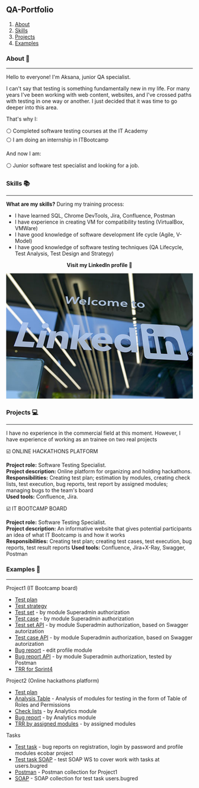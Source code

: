## QA-Portfolio
1. [About](#about)
2. [Skills](#skills)
3. [Projects](#projects)
4. [Examples](#examples)
   
### About 🔎
***
Hello to everyone! I'm Aksana, junior QA specialist.

I can't say that testing is something fundamentally new in my life. For many years I've been working with web content, websites, and I've crossed paths with testing in one way or another. I just decided that it was time to go deeper into this area.

That's why I: 

⚪ Completed software testing courses at the IT Academy \
⚪ I am doing an internship in ITBootcamp

And now I am: 

⚪ Junior software test specialist and looking for a job.

### Skills 📚
***
**What are my skills?** During my training process:

- I have learned SQL, Chrome DevTools, Jira, Confluence, Postman
- I have experience in creating VM for compatibility testing (VirtualBox, VMWare)
- I have good knowledge of software development life cycle (Agile, V-Model)
- I have good knowledge of software testing techniques (QA Lifecycle, Test Analysis, Test Design and Strategy)

**<p align="center">Visit my LinkedIn profile 🔗 </p>** 

<p align="center">
<a href="https://www.linkedin.com/in/aksana-kolesen-992807271" target="_blank">
<img width="600px" src="https://github.com/Oxim-a/QA-Portfolio/blob/main/Image.jpg">
</a>
</p>

### Projects 💻
***
I have no experience in the commercial field at this moment. However, I have experience of working as an trainee on two real projects

☑️ ONLINE HACKATHONS PLATFORM 

**Project role:** Software Testing Specialist. \
**Project description:** Online platform for organizing and holding hackathons.  \
**Responsibilities:** Creating test plan; estimation by modules, creating check lists, test execution, bug reports, test report by assigned modules; managing bugs to the team's board \
**Used tools:** Confluence, Jira. 

☑️ IT BOOTCAMP BOARD 

**Project role:** Software Testing Specialist. \
**Project description:** An informative website that gives potential participants an idea of what IT Bootcamp is and how it works \
**Responsibilities:** Creating test plan; creating test cases, test execution, bug reports, test result reports
**Used tools:** Confluence, Jira+X-Ray, Swagger, Postman

### Examples 📰
***
Project1 (IT Bootcamp board)
- [Test plan](https://drive.google.com/file/d/14wHycmQVW0dkUUvZ7p1AwWidN4FUVaMw/view?usp=sharing)
- [Test strategy](https://drive.google.com/file/d/1HjZx3APpK95e-hp5pRCWatQp6Svjn5ku/view?usp=drive_link)
- [Test set](https://drive.google.com/file/d/1-hE2qAlJf-Zt01moknwNLLEl9l1qYW2d/view?usp=sharing) - by module Superadmin authorization
- [Test case](https://drive.google.com/file/d/19qW7bDgd8yITBeqaX2cYac-hCSbUL7kN/view?usp=drive_link) - by module Superadmin authorization
- [Test set API](https://drive.google.com/file/d/1P5FKARFhYFz4K57LlVY7B3kWGBKzxjWY/view?usp=drive_link) - by module Superadmin authorization, based on Swagger autorization
- [Test case API](https://drive.google.com/file/d/1vadF-RcXuppkDxmNu04FzqFKIdIUR55t/view?usp=drive_link) - by module Superadmin authorization, based on Swagger autorization
- [Bug report](https://drive.google.com/file/d/10lJtfHb0MehgGJ0Dp2Mlf5el7JI8kvEF/view?usp=drive_link) - edit profile module
- [Bug report API](https://drive.google.com/file/d/1jE0UX_X4ydOPujuunzzmLMoZY3EYd2K7/view?usp=drive_link) - by module Superadmin authorization, tested by Postman
- [TRR for Sprint4](https://drive.google.com/file/d/1Vow1KEFuuqpOPShNQDsYkIE5GBKTF86z/view?usp=drive_link)

Project2 (Online hackathons platform)

- [Test plan](https://drive.google.com/file/d/1ao2_wJOlQEo15NYxKuF9sw0ii27dgBuJ/view?usp=drive_link)
- [Analysis Table](https://drive.google.com/file/d/1j4NJFBhBBWbKsbtcOySlexYOp7AuL6xG/view?usp=drive_link) - Analysis of modules for testing in the form of Table of Roles and Permissions
- [Check lists](https://drive.google.com/file/d/1PO5dkmMZbtsJm50K2kC67VhHGt3T36BD/view?usp=drive_link) - by Analytics module
- [Bug report](https://drive.google.com/file/d/1byjDGchj5NE-7QlJA4FyFQMy2SkAKUwq/view?usp=drive_link) - by Analytics module
- [TRR by assigned modules](https://drive.google.com/file/d/1-7C5EEIreSkOoIbcuR8gStj1ehWXs9Mz/view?usp=drive_link) - by assigned modules

Tasks
- [Test task](https://docs.google.com/spreadsheets/d/1mH3ovOy90-pZUXX3EOcY6QUHL_2vyD3Od0lbJ7JXX-o/edit?usp=sharing) - bug reports on registration, login by password and profile modules ecobar project
- [Test task SOAP](https://docs.google.com/spreadsheets/d/15nD5YAAWkoiCeBSZIrubA4bGhe34jaRe/edit?usp=sharing&ouid=104832572479807044288&rtpof=true&sd=true) - test SOAP WS to cover work with tasks at users.bugred
- [Postman](https://drive.google.com/file/d/16itUBAdBbYG7KZd9rS-DAYfQY4wDwqaJ/view?usp=drive_link) - Postman collection for Project1
- [SOAP](https://drive.google.com/file/d/1LSf5icY5qxMPybuNhz3j0AYB6l0AbMjZ/view?usp=drive_link) -  SOAP collection for test task users.bugred





